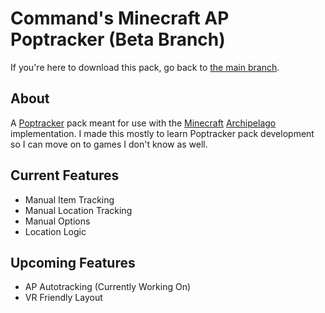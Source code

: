 # Command's Minecraft AP Poptracker (Beta Branch)
If you're here to download this pack, go back to [the main branch](https://github.com/CommandTM/commands_minecraft_ap_tracker).

## About
A [Poptracker](https://github.com/black-sliver/PopTracker) pack meant for use with the [Minecraft](https://archipelago.gg/games/Minecraft/info/en) [Archipelago](https://archipelago.gg) implementation. I made this mostly to learn Poptracker pack development so I can move on to games I don't know as well.

## Current Features
- Manual Item Tracking
- Manual Location Tracking
- Manual Options
- Location Logic

## Upcoming Features
- AP Autotracking (Currently Working On)
- VR Friendly Layout
